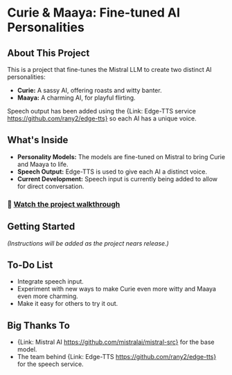 # Curie & Maaya: Fine-tuned AI Personalities

## About This Project

This is a project that fine-tunes the Mistral LLM to create two distinct AI personalities:

*   **Curie:** A sassy AI, offering roasts and witty banter.
*   **Maaya:** A charming AI, for playful flirting.

Speech output has been added using the {Link: Edge-TTS service https://github.com/rany2/edge-tts} so each AI has a unique voice.

## What's Inside

*   **Personality Models:** The models are fine-tuned on Mistral to bring Curie and Maaya to life.
*   **Speech Output:** Edge-TTS is used to give each AI a distinct voice.
*   **Current Development:**  Speech input is currently being added to allow for direct conversation.

### 🎥 [Watch the project walkthrough](https://youtu.be/9FC9Twq6Dvw)

## Getting Started

*(Instructions will be added as the project nears release.)*

## To-Do List

*   Integrate speech input.
*   Experiment with new ways to make Curie even more witty and Maaya even more charming.
*   Make it easy for others to try it out.

## Big Thanks To

*   {Link: Mistral AI https://github.com/mistralai/mistral-src} for the base model.
*   The team behind {Link: Edge-TTS https://github.com/rany2/edge-tts} for the speech service.
